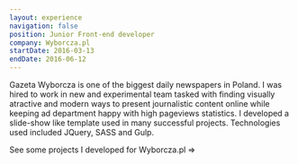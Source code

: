 ```yaml
---
layout: experience
navigation: false
position: Junior Front-end developer
company: Wyborcza.pl
startDate: 2016-03-13
endDate: 2016-06-12
---
```


Gazeta Wyborcza is one of the biggest daily newspapers in Poland. I was hired to
work in new and experimental team tasked with finding visually atractive and modern
ways to present journalistic content online while keeping ad department happy
with high pageviews statistics. I developed a slide-show like template used
in many successful projects. Technologies used included JQuery, SASS and Gulp.

See some projects I developed for Wyborcza.pl =>
